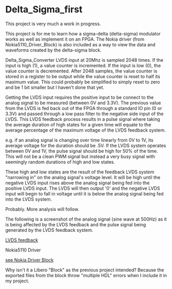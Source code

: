 # Delta_Sigma_first

This project is very much a work in progress.

This project is for me to learn how a sigma-delta (delta-sigma) modulator works as well as implement it on an FPGA. The Nokia driver (from Nokia5110_Driver_Block) is also included as a way to view the data and waveforms created by the delta-sigma block.

Delta_Sigma_Converter
LVDS input at 20Mhz is sampled 2048 times. If the input is high (1), a value counter is incremented. If the input is low (0), the value counter is decremented. After 2048 samples, the value counter is stored in a register to be output while the value counter is reset to half its maximum value. This could probably be simplified to simply reset to zero and be 1 bit smaller but I haven't done that yet.

Getting the LVDS input requires the positive input to be connect to the analog signal to be measured (between 0V and 3.3V). The previous value from the LVDS is fed back out of the FPGA through a standard IO pin (0 or 3.3V) and passed through a low pass filter to the negative side input of the LVDS. This LVDS feedback process results in a pulse signal where taking the average duration of high states for a given time will equate to the average percentage of the maximum voltage of the LVDS feedback system.

e.g. if an analog signal is changing over time linearly from 0V to 1V, its average voltage for the duration should be .5V. If the LVDS system operates between 0V and 1V, the pulse signal should be high for 50% of the time. This will not be a clean PWM signal but instead a very busy signal with seemingly random durations of high and low states.

These high and low states are the result of the feedback LVDS system "narrowing in" on the analog signal's voltage level. It will be high until the negative LVDS input rises above the analog signal being fed into the positive LVDS input. The LVDS will then output '0' and the negative LVDS input will begin to fall in voltage until it is below the analog signal being fed into the LVDS system.

Probably. More analysis will follow.

The following is a screenshot of the analog signal (sine wave at 500Hz) as it is being affected by the LVDS feedback and the pulse signal being generated by the LVDS feedback system.

[LVDS feedback](images/LabNation_Screenshot0.png)

Nokia5110 Driver

[see Nokia Driver Block](../Nokia5110_Driver_Block)

Why isn't it a Libero "Block" as the previous project intended? Because the exported files from the block throw "multiple HDL" errors when I include it in my project.